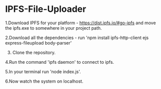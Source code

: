 # IPFS-File-Uploader

1.Download IPFS for your platform - https://dist.ipfs.io/#go-ipfs and move the ipfs.exe to somewhere in your project path.

2.Download all the dependencies 
    - run 'npm install ipfs-http-client ejs express-fileupload body-parser'
    
3. Clone the repository.

4.Run the command 'ipfs daemon' to connect to ipfs.

5.In your terminal run 'node index.js'.

6.Now watch the system on localhost.


